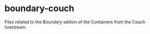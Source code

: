 # boundary-couch
Files related to the Boundary edition of the Containers from the Couch livestream.
